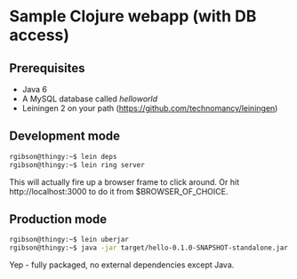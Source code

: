 # Sample Clojure webapp (with DB access)

## Prerequisites 
* Java 6
* A MySQL database called _helloworld_
* Leiningen 2 on your path (https://github.com/technomancy/leiningen)

## Development mode

```bash
rgibson@thingy:~$ lein deps
rgibson@thingy:~$ lein ring server
```

This will actually fire up a browser frame to click around.
Or hit http://localhost:3000 to do it from $BROWSER_OF_CHOICE.

## Production mode
```bash
rgibson@thingy:~$ lein uberjar
rgibson@thingy:~$ java -jar target/hello-0.1.0-SNAPSHOT-standalone.jar
```

Yep - fully packaged, no external dependencies except Java.



